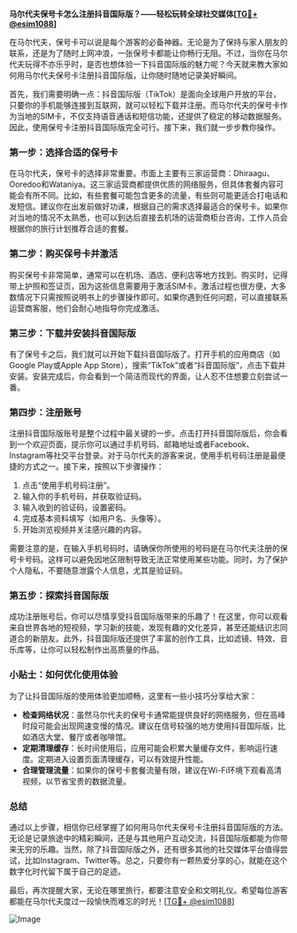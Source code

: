 **马尔代夫保号卡怎么注册抖音国际版？——轻松玩转全球社交媒体[[TG💪+ @esim1088](https://t.me/s/esim1088)]**

在马尔代夫，保号卡可以说是每个游客的必备神器。无论是为了保持与家人朋友的联系，还是为了随时上网冲浪，一张保号卡都能让你畅行无阻。不过，当你在马尔代夫玩得不亦乐乎时，是否也想体验一下抖音国际版的魅力呢？今天就来教大家如何用马尔代夫保号卡注册抖音国际版，让你随时随地记录美好瞬间。

首先，我们需要明确一点：抖音国际版（TikTok）是面向全球用户开放的平台，只要你的手机能够连接到互联网，就可以轻松下载并注册。而马尔代夫的保号卡作为当地的SIM卡，不仅支持语音通话和短信功能，还提供了稳定的移动数据服务。因此，使用保号卡注册抖音国际版完全可行。接下来，我们就一步步教你操作。

### 第一步：选择合适的保号卡

在马尔代夫，保号卡的选择非常重要。市面上主要有三家运营商：Dhiraagu、Ooredoo和Wataniya。这三家运营商都提供优质的网络服务，但具体套餐内容可能会有所不同。比如，有些套餐可能包含更多的流量，有些则可能更适合打电话和发短信。建议你在出发前做好功课，根据自己的需求选择最适合的保号卡。如果你对当地的情况不太熟悉，也可以到达后直接去机场的运营商柜台咨询，工作人员会根据你的旅行计划推荐合适的套餐。

### 第二步：购买保号卡并激活

购买保号卡非常简单，通常可以在机场、酒店、便利店等地方找到。购买时，记得带上护照和签证页，因为这些信息需要用于激活SIM卡。激活过程也很方便，大多数情况下只需按照说明书上的步骤操作即可。如果你遇到任何问题，可以直接联系运营商客服，他们会耐心地指导你完成激活。

### 第三步：下载并安装抖音国际版

有了保号卡之后，我们就可以开始下载抖音国际版了。打开手机的应用商店（如Google Play或Apple App Store），搜索“TikTok”或者“抖音国际版”，点击下载并安装。安装完成后，你会看到一个简洁而现代的界面，让人忍不住想要立刻尝试一番。

### 第四步：注册账号

注册抖音国际版账号是整个过程中最关键的一步。点击打开抖音国际版后，你会看到一个欢迎页面，提示你可以通过手机号码、邮箱地址或者Facebook、Instagram等社交平台登录。对于马尔代夫的游客来说，使用手机号码注册是最便捷的方式之一。接下来，按照以下步骤操作：

1. 点击“使用手机号码注册”。
2. 输入你的手机号码，并获取验证码。
3. 输入收到的验证码，设置密码。
4. 完成基本资料填写（如用户名、头像等）。
5. 开始浏览视频并关注感兴趣的内容。

需要注意的是，在输入手机号码时，请确保你所使用的号码是在马尔代夫注册的保号卡号码。这样可以避免因地区限制导致无法正常使用某些功能。同时，为了保护个人隐私，不要随意泄露个人信息，尤其是验证码。

### 第五步：探索抖音国际版

成功注册账号后，你可以尽情享受抖音国际版带来的乐趣了！在这里，你可以观看来自世界各地的短视频，学习新的技能，发现有趣的文化差异，甚至还能结识志同道合的新朋友。此外，抖音国际版还提供了丰富的创作工具，比如滤镜、特效、音乐库等，让你可以轻松制作出高质量的作品。

### 小贴士：如何优化使用体验

为了让抖音国际版的使用体验更加顺畅，这里有一些小技巧分享给大家：

- **检查网络状况**：虽然马尔代夫的保号卡通常能提供良好的网络服务，但在高峰时段可能会出现网速变慢的情况。建议在信号较强的地方使用抖音国际版，比如酒店大堂、餐厅或者咖啡馆。
- **定期清理缓存**：长时间使用后，应用可能会积累大量缓存文件，影响运行速度。定期进入设置页面清理缓存，可以有效提升性能。
- **合理管理流量**：如果你的保号卡套餐流量有限，建议在Wi-Fi环境下观看高清视频，以节省宝贵的数据流量。

### 总结

通过以上步骤，相信你已经掌握了如何用马尔代夫保号卡注册抖音国际版的方法。无论是记录旅途中的精彩瞬间，还是与其他用户互动交流，抖音国际版都能为你带来无穷的乐趣。当然，除了抖音国际版之外，还有很多其他的社交媒体平台值得尝试，比如Instagram、Twitter等。总之，只要你有一颗热爱分享的心，就能在这个数字化时代留下属于自己的足迹。

最后，再次提醒大家，无论在哪里旅行，都要注意安全和文明礼仪。希望每位游客都能在马尔代夫度过一段愉快而难忘的时光！[[TG💪+ @esim1088](https://t.me/s/esim1088)] 

![Image](https://i.postimg.cc/4NQfJmqS/Snipaste-2025-05-13-00-14-12.png)